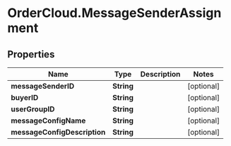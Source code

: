 # OrderCloud.MessageSenderAssignment

## Properties
Name | Type | Description | Notes
------------ | ------------- | ------------- | -------------
**messageSenderID** | **String** |  | [optional] 
**buyerID** | **String** |  | [optional] 
**userGroupID** | **String** |  | [optional] 
**messageConfigName** | **String** |  | [optional] 
**messageConfigDescription** | **String** |  | [optional] 


